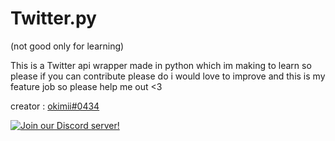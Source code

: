 # Twitter.py
(not good only for learning)

This is a Twitter api wrapper made in python which im making to learn so please if you can contribute please do i would love to improve 
and this is my feature job so please help me out <3

creator : [okimii#0434](https://discord.com/users/637458038915203127)

[![Join our Discord server!](https://invidget.switchblade.xyz/4afggm3PYR)](https://discord.gg/4afggm3PYR)
